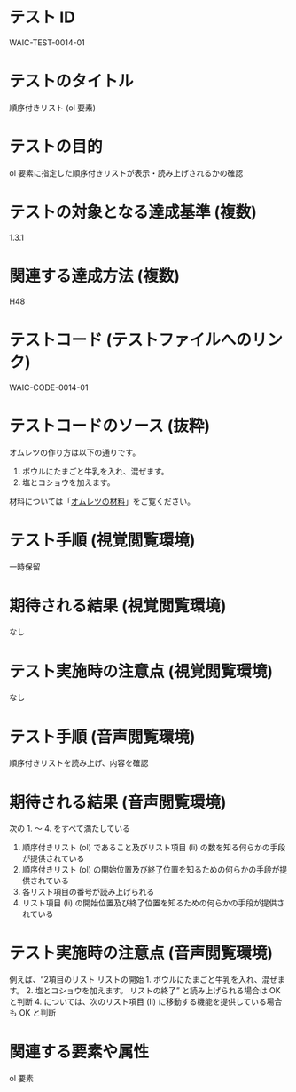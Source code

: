 

# テスト ID
WAIC-TEST-0014-01

# テストのタイトル
順序付きリスト (ol 要素)

# テストの目的
ol 要素に指定した順序付きリストが表示・読み上げされるかの確認

# テストの対象となる達成基準 (複数)
1.3.1

# 関連する達成方法 (複数)
H48

# テストコード (テストファイルへのリンク)
WAIC-CODE-0014-01

# テストコードのソース (抜粋)
<div>
<p>オムレツの作り方は以下の通りです。</p>
<ol>
<li>ボウルにたまごと牛乳を入れ、混ぜます。</li>
<li>塩とコショウを加えます。</li>
</ol>
<p>材料については「<a href="WAIC-CODE-0014-02.html">オムレツの材料</a>」をご覧ください。</p>
</div>

# テスト手順 (視覚閲覧環境)
一時保留

# 期待される結果 (視覚閲覧環境)
なし

# テスト実施時の注意点 (視覚閲覧環境)
なし

# テスト手順 (音声閲覧環境)
順序付きリストを読み上げ、内容を確認

# 期待される結果 (音声閲覧環境)
次の 1. 〜 4. をすべて満たしている
1. 順序付きリスト (ol) であること及びリスト項目 (li) の数を知る何らかの手段が提供されている
2. 順序付きリスト (ol) の開始位置及び終了位置を知るための何らかの手段が提供されている
3. 各リスト項目の番号が読み上げられる
4. リスト項目 (li) の開始位置及び終了位置を知るための何らかの手段が提供されている

# テスト実施時の注意点 (音声閲覧環境)
例えば、“2項目のリスト リストの開始 1. ボウルにたまごと牛乳を入れ、混ぜます。 2. 塩とコショウを加えます。 リストの終了” と読み上げられる場合は OK と判断
4. については、次のリスト項目 (li) に移動する機能を提供している場合も OK と判断

# 関連する要素や属性
ol 要素


